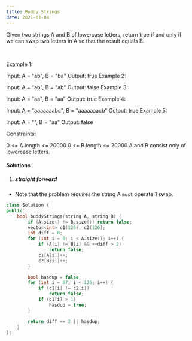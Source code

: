 ```yaml
---
title: Buddy Strings
date: 2021-01-04
---
```

Given two strings A and B of lowercase letters, return true if and only if we can swap two letters in A so that the result equals B.

 

Example 1:

Input: A = "ab", B = "ba"
Output: true
Example 2:

Input: A = "ab", B = "ab"
Output: false
Example 3:

Input: A = "aa", B = "aa"
Output: true
Example 4:

Input: A = "aaaaaaabc", B = "aaaaaaacb"
Output: true
Example 5:

Input: A = "", B = "aa"
Output: false
 

Constraints:

0 <= A.length <= 20000
0 <= B.length <= 20000
A and B consist only of lowercase letters.

#### Solutions

1. ##### straight forward

- Note that the problem requires the string A `must` operate 1 swap.

```cpp
class Solution {
public:
    bool buddyStrings(string A, string B) {
        if (A.size() != B.size()) return false;
        vector<int> c1(126), c2(126);
        int diff = 0;
        for (int i = 0; i < A.size(); i++) {
            if (A[i] != B[i] && ++diff > 2)
                return false;
            c1[A[i]]++;
            c2[B[i]]++;
        }

        bool hasdup = false;
        for (int i = 97; i < 126; i++) {
            if (c1[i] != c2[i])
                return false;
            if (c1[i] > 1)
                hasdup = true;
        }

        return diff == 2 || hasdup;
    }
};
```